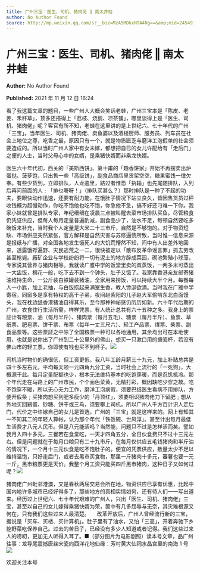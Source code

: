 ```yaml
---
title: 广州三宝：医生、司机、猪肉佬 ‖ 南太井蛙
author: No Author Found
source: http://mp.weixin.qq.com/s?__biz=MzA5MDkxNTA4Ng==&amp;mid=2454911699&amp;idx=1&amp;sn=ed744c2776f24aaf17b6acc6c0691c37&amp;chksm=87a232b2b0d5bba46a41c16db20d13ecef3a812a15117a441d3f5329710713e015f55ab69299#rd
---
```


# 广州三宝：医生、司机、猪肉佬 ‖ 南太井蛙

**Author:** No Author Found

**Published:** 2021 年 11 月 12 日 16:24

看了我这篇文章的题目，一些广州人大概会笑话老蛙，广州三宝本是「陈皮、老姜、禾秆草」，顶多还搭得上「茘枝、烧鹅、凉茶铺」，哪里谈得上是「医生、司机、猪肉佬」呢？客官有所不知，老蛙在这里讲的是上世纪六、七十年代的广州「三宝」。当年医生、司机、猪肉佬、卖鱼婆以及酒楼厨师、服务员、列车员在社会上地位之尊，吃香之最，原因只有一个，就是物质匮乏与磨洋工泡假单的社会须要造成的。所以当时广州人家中有女未嫁，都想把自已的女儿许配给有「走后门」之便的人士，当时父母心中的女婿，是乘猪快婿而非乘龙快婿。

医生六十年代初，西关的「美斯西饼」、第十甫的「趣香饼家」开始不再摆卖出炉蛋挞、菠萝饱，只出售一些「高级饼」，副食品商店里货架空空，糖果蜜饯一律欠奉。有些少货到，立即排队，人龙逾里，路过者惟恐「执输」也先尾随排队，入列后再问前面的人﹕「排乜嘢呀！」（排队买甚么？）那时排队是一种了不起的功夫，要眼快动作迅速，还要有耐力能，在饿肚子情况下站立良久，皆因售货员过秤收钱概为超慢动作，你吃不饱他也吃不饱，你急他不急，搞不好还刁难一下你。我家小妹就曾是排队专家，年纪细细在凌晨三点被叫醒去菜市场排队买鱼。尽管粮食仍凭证供应，但每人每月定量普遍酌减，副食品少了，油水不足，每顿自然要吃多碗饭来补充，当时我个人定量是大米二十三市斤，自然是不够饱的。对于物资短缺、市场供应突然紧张，官方解释是自然灾害与苏修逼债所致，当时惟一信息来源是报纸与广播，对全国各地发生饿死人的大饥荒懵然不知，间中有人出差外地回来，透露饿殍遍野、灾民逃荒之一二，很快被定以「散布反革命谣言罪」抓去劳改甚至枪毙。厰矿企业与学校纷纷将一切有泥土的地方辟成菜园，砌池繁殖小球藻，专家说其营养与猪肉相等。我就读广雅中学的饭堂里卖的双蒸饭，一两多米可蒸出一大盅饭，棉花一般，吃下去不到一个钟头，肚子又饿了。我家靠香港亲友邮寄猪油维持生命，一公斤装白铁罐装猪油，全家用来捞饭，可以持续大半个月。每餐每人一小匙，加上老抽，与白饭捞起来满室生香，教人馋涎欲滴。当时我在广雅中学寄宿，同窗多是享有特权的高干子弟，夜间赵紫阳的儿子赵大军偷啃东北白面馒头，我在枕边舐香港猪油自得其乐，至今那种神祕感仍历历如新。六十年代后期的广州，衣食住行生活所需，样样凭票，有人统计总共有六十五种之多。我身上的票証计有粮票、油（每月半斤）、猪肉票（每月五毛）、糖票（每月半斤）、鱼票、草纸票、肥皂票、饼干票、布票（每年一丈三尺六）、轻工产品票、煤票、柴票、副食品票等。这些票証之中除了全国粮票一种可以各地通用，其余均出可在本地使用，也就是说你出了广州到二十公里外的佛山，想买一只漱口用的搪瓷杯，若没有佛山市的轻工票，你即使有钱也买不到杯子。![](https://mmbiz.qpic.cn/mmbiz_jpg/PJWG74pLsMZd3DuHW1Esw7JibDqAiaHlNJtmXvKzia0bYrViaYanSsBjWTOt9gctia5IgyGmz0O5VKOxt6bTD6aggtA/640)

司机当时物价的确很低，但工资更低，我八年工龄月薪三十九元，加上补贴总共是四十多左右元，平均每天领一元四角九分工资，当时社会上流行的「一死狗」，大概源于此。每月定量配额也少，根本无法维持基本的吃饱穿暖，而是忍饥抵冷。那个年代走在马路上的广州市民，个个面色菜黄，无精打彩，概因缺吃少穿之故。吃不饱穿不暖，所以无心无力工作，磨洋工泡病假，须要巴结医生看病不用排队，方便开假条﹔买猪肉想买到肥多瘦少的「丹顶红」，须要相识猪肉佬刀下留肥﹔想从外地买回鷄蛋、砂糖、饼干或三鸟，须要攀上司机。所以广州人千方百计识人走后门，代价之中许嫁自己的女儿是首选，广州的「三宝」就是这样来的。网上有知其一不知其二的年轻人算帐，认为那个年代「铁饭碗、世风淳」。甚至计出每月最低生活费才八元人民币。但是八元能活吗？当然能，问题只不过是怎样活而矣。譬如我月入四十多元，三餐若在食堂吃，一天才四角五分，全日伙食费只不过十三元左右。但是问题就在于每月口粮只有二十九市斤，在每月仅供应五毛钱猪肉和半斤油的情况下，一个月十三元伙食是吃不饱肚子的。便宜的凭票供应，数量太少不足以维持温饱，只好走后门，或者去黑市买食物，那里一斤猪肉十多元，蕃薯也要一元一斤，黑市粮票更是天价。我整个月工资只能买四斤黑市猪肉，这种日子又如何过呢？![](https://mmbiz.qpic.cn/mmbiz_jpg/PJWG74pLsMZd3DuHW1Esw7JibDqAiaHlNJSOlHMpINiaI8sLSgt73y0cNbzicPUuUIuib2383BE7ByqUfHnAfBwFYXQ/640)

猪肉佬广州毗邻港澳，又是春秋两届交易会所在地，物资供应巳享有优惠，比起中国内地许多城市已经好得多了，那些地方的真相实情如何，还有待人们一一写出道来。经历过上世纪六、七十年代艰难的广州人，兴出「医生、司机、猪肉佬」三宝，甚至以自己的女儿嫁得乘猪快婿为荣，箇中有几多屈辱与无奈，其灾难根源又何在，只有我们这些过来人最清楚。     改革开放后，广州人曾经流行新的三宝，据说是「买车、买楼、买计算机」。肚子里有了油水，又怕「三高」，开着奔驰下乡挖野菜吃保养自己。过去的苦日子，已经没有多少人知道或者记得。我们这些过来人的唠叨，更加无人听得入耳了。■（部分图片为电影剧照）读本号文章，品广州往事：龙导尾震撼唐丝宋瓷向西洋花地仙缘：芳村黄大仙祠水晶宫里的南海 1 号![](https://mmbiz.qpic.cn/mmbiz_jpg/PJWG74pLsMZd3DuHW1Esw7JibDqAiaHlNJWD9nGHrziaybC3sJacmZFM8DLrSTLz60vjjdxj3icma8yVFMrJQ6Hgtw/640)

欢迎关注本号
